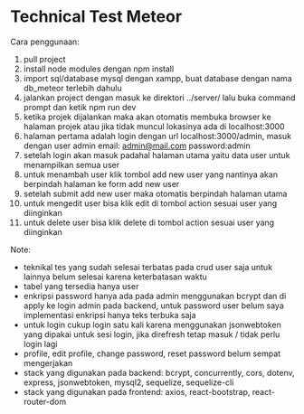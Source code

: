 # Technical Test Meteor

Cara penggunaan: 
1. pull project
2. install node modules dengan npm install
3. import sql/database mysql dengan xampp, buat database dengan nama db_meteor terlebih dahulu
4. jalankan project dengan masuk ke direktori ../server/ lalu buka command prompt dan ketik npm run dev
5. ketika projek dijalankan maka akan otomatis membuka browser ke halaman projek atau jika tidak muncul lokasinya ada di localhost:3000
6. halaman pertama adalah login dengan url localhost:3000/admin, masuk dengan user admin email: admin@mail.com password:admin
7. setelah login akan masuk padahal halaman utama yaitu data user untuk menampilkan semua user
8. untuk menambah user klik tombol add new user yang nantinya akan berpindah halaman ke form add new user
9. setelah submit add new user maka otomatis berpindah halaman utama
10. untuk mengedit user bisa klik edit di tombol action sesuai user yang diinginkan
11. untuk delete user bisa klik delete di tombol action sesuai user yang diinginkan

Note: 
- teknikal tes yang sudah selesai terbatas pada crud user saja untuk lainnya belum selesai karena keterbatasan waktu
- tabel yang tersedia hanya user 
- enkripsi password hanya ada pada admin menggunakan bcrypt dan di apply ke login admin pada backend, untuk password user belum saya implementasi enkripsi hanya teks terbuka saja
- untuk login cukup login satu kali karena menggunakan jsonwebtoken yang dipakai untuk sesi login, jika direfresh tetap masuk / tidak perlu login lagi
- profile, edit profile, change password, reset password belum sempat mengerjakan
- stack yang digunakan pada backend: bcrypt, concurrently, cors, dotenv, express, jsonwebtoken, mysql2, sequelize, sequelize-cli
- stack yang digunakan pada frontend: axios, react-bootstrap, react-router-dom
